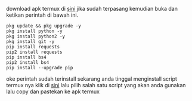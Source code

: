 download apk termux di [sini](https://apkcombo.com/id/termux/com.termux/download/phone-0.119.0-beta.1-apk) jika sudah terpasang kemudian buka dan ketikan perintah di bawah ini.
```
pkg update && pkg upgrade -y
pkg install python -y
pkg install python2 -y
pkg install git -y
pip install requests
pip2 install requests
pip install bs4
pip2 install bs4
pip install --upgrade pip
```
oke perintah sudah terinstall sekarang anda tinggal menginstall script termux nya klik di [sini](https://pahrulxd.github.io/) lalu pilih salah satu script yang akan anda gunakan lalu copy dan pastekan ke apk termux
